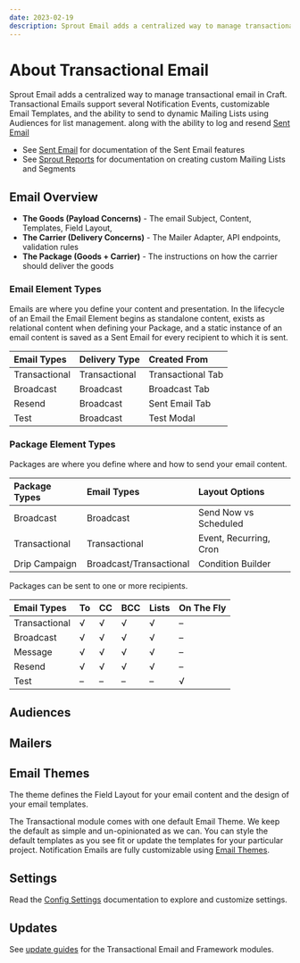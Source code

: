 ```yaml
---
date: 2023-02-19
description: Sprout Email adds a centralized way to manage transactional email in Craft along with the ability to log and resend Sent Email.
---
```


# About Transactional Email

Sprout Email adds a centralized way to manage transactional email in Craft. Transactional Emails support several Notification Events, customizable Email Templates, and the ability to send to dynamic
Mailing Lists using Audiences for list management.
along with the ability to log and resend [Sent Email](../sent-email/README.md)

- See [Sent Email](../sent-email/README.md) for documentation of the Sent Email features
- See [Sprout Reports](../data-studio/mailing-lists.md) for documentation on creating custom Mailing Lists and Segments

## Email Overview

- **The Goods (Payload Concerns)** - The email Subject, Content, Templates, Field Layout,
- **The Carrier (Delivery Concerns)** - The Mailer Adapter, API endpoints, validation rules
- **The Package (Goods + Carrier)** - The instructions on how the carrier should deliver the goods

### Email Element Types

Emails are where you define your content and presentation. In the lifecycle of an Email the Email Element begins as standalone content, exists as relational content when defining your Package, and a
static instance of an email content is saved as a Sent Email for every recipient to which it is sent.

| Email Types   | Delivery Type | Created From      |
|:--------------|:--------------|:------------------|
| Transactional | Transactional | Transactional Tab |
| Broadcast     | Broadcast     | Broadcast Tab     |
| Resend        | Broadcast     | Sent Email Tab    |
| Test          | Broadcast     | Test Modal        |

### Package Element Types

Packages are where you define where and how to send your email content.

| Package Types | Email Types             | Layout Options         |
|:--------------|:------------------------|:-----------------------|
| Broadcast     | Broadcast               | Send Now vs Scheduled  |
| Transactional | Transactional           | Event, Recurring, Cron |
| Drip Campaign | Broadcast/Transactional | Condition Builder      |

Packages can be sent to one or more recipients.

| Email Types   | To | CC | BCC | Lists | On The Fly |
|:--------------|:---|:---|:----|:------|:-----------|
| Transactional | √  | √  | √   | √     | –          |
| Broadcast     | √  | √  | √   | √     | –          |
| Message       | √  | √  | √   | √     | –          |
| Resend        | √  | √  | √   | √     | –          |
| Test          | –  | –  | –   | –     | √          |

## Audiences

## Mailers

## Email Themes

The theme defines the Field Layout for your email content and the design of your email templates.

The Transactional module comes with one default Email Theme. We keep the default as simple and un-opinionated as we can. You can style the default templates as you see fit or update the templates
for your particular project. Notification Emails are fully customizable using [Email Themes](./../email-themes).

## Settings

Read the [Config Settings](./../configuration/sprout-config.md) documentation to explore and customize settings.

## Updates

See [update guides](../configuration/updates.md) for the Transactional Email and Framework modules.

